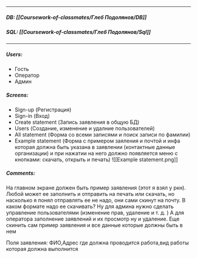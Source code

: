 
___
##### DB: [[Coursework-of-classmates/Глеб Подолянов/DB]]
##### SQL: [[Coursework-of-classmates/Глеб Подолянов/Sql]]
___
##### Users:
- Гость
- Оператор
- Админ
##### Screens:
- Sign-up (Регистрация)
- Sign-in (Вход)
- Create statement (Запись заявления в общую БД)
-  Users (Создание, изменение и удалние пользователей)
- All statement (Форма со всеми записями и поиск записи по фамилии)
- Example statement (Форма с примером заяления и почтой и инфа которая должна быть указана в заявлении (контактные данные организации) и при нажатии на него должно появляется меню с кнопками: скачать, открыть и печать) ![[Example statement.png]]

##### Comments:
На главном экране должен быть пример заявления (этот я взял у ркн). Любой может ее заполнить и отправить на печать или скачать, но насколько я понял отправлять ее не надо, они сами скинут на почту. В каком формате надо ее скачивать? Ну для админа нужно сделать управление пользователями (изменение прав, удаление и т. д. ) А для оператора заполнение заявлений и их просмотр ну и удаление. Еще скинить сам пример заявления и все данные которые должны быть в нем

Поля заявления: ФИО,Адрес где должна проводится работа,вид работы которая должна выполнится